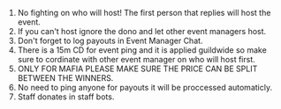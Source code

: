 1. No fighting on who will host! The first person that replies will host the event.
2. If you can't host ignore the dono and let other event managers host. 
3. Don't forget to log payouts in Event Manager Chat.
4. There is a 15m CD for event ping and it is applied guildwide so make sure to cordinate with other event manager on who will host first.
5. ONLY FOR MAFIA PLEASE MAKE SURE THE PRICE CAN BE SPLIT BETWEEN THE WINNERS.
6. No need to ping anyone for payouts it will be proccessed automaticly.
7. Staff donates in staff bots.
